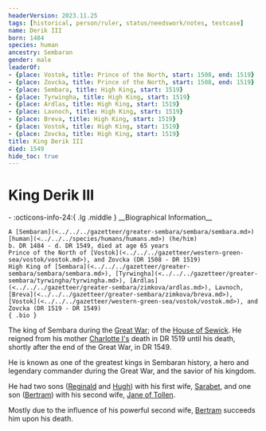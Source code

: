 ```yaml
---
headerVersion: 2023.11.25
tags: [historical, person/ruler, status/needswork/notes, testcase]
name: Derik III
born: 1484
species: human
ancestry: Sembaran
gender: male
leaderOf:
- {place: Vostok, title: Prince of the North, start: 1508, end: 1519}
- {place: Zovcka, title: Prince of the North, start: 1508, end: 1519}
- {place: Sembara, title: High King, start: 1519}
- {place: Tyrwingha, title: High King, start: 1519}
- {place: Ardlas, title: High King, start: 1519}
- {place: Lavnoch, title: High King, start: 1519}
- {place: Breva, title: High King, start: 1519}
- {place: Vostok, title: High King, start: 1519}
- {place: Zovcka, title: High King, start: 1519}
title: King Derik III
died: 1549
hide_toc: true
---
```

# King Derik III
<div class="grid cards ext-narrow-margin ext-one-column" markdown>
- :octicons-info-24:{ .lg .middle } __Biographical Information__

    A [Sembaran](<../../../gazetteer/greater-sembara/sembara/sembara.md>) [human](<../../../species/humans/humans.md>) (he/him)  
    b. DR 1484 - d. DR 1549, died at age 65 years  
    Prince of the North of [Vostok](<../../../gazetteer/western-green-sea/vostok/vostok.md>), and Zovcka (DR 1508 - DR 1519)  
    High King of [Sembara](<../../../gazetteer/greater-sembara/sembara/sembara.md>), [Tyrwingha](<../../../gazetteer/greater-sembara/tyrwingha/tyrwingha.md>), [Ardlas](<../../../gazetteer/greater-sembara/zimkova/ardlas.md>), Lavnoch, [Breva](<../../../gazetteer/greater-sembara/zimkova/breva.md>), [Vostok](<../../../gazetteer/western-green-sea/vostok/vostok.md>), and Zovcka (DR 1519 - DR 1549)  
    { .bio }

</div>


The king of Sembara during the [Great War](<../../../events/1500s/great-war.md>); of the [House of Sewick](<../../../groups/sembaran-noble-houses/house-of-sewick.md>). He reigned from his mother [Charlotte I's](<./charlotte-i.md>) death in DR 1519 until his death, shortly after the end of the Great War, in DR 1549. 

He is known as one of the greatest kings in Sembaran history, a hero and legendary commander during the Great War, and the savior of his kingdom.

He had two sons ([Reginald](<./reginald.md>) and [Hugh](<./hugh-of-wisenfold.md>)) with his first wife, [Sarabet](<./sarabet.md>), and one son ([Bertram](<./bertram-i.md>)) with his second wife, [Jane of Tollen](<./jane-of-tollen.md>). 

Mostly due to the influence of his powerful second wife, [Bertram](<./bertram-i.md>) succeeds him upon his death.






